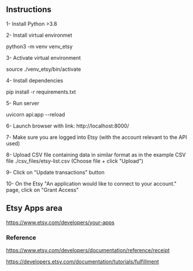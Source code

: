 ## Instructions
1- Install Python >3.8

2- Install virtual environmet

python3 -m venv venv_etsy

3- Activate virtual environment

source ./venv_etsy/bin/activate

4- Install dependencies

pip install -r requirements.txt

5- Run server

uvicorn api:app --reload

6- Launch browser with link: http://localhost:8000/

7- Make sure you are logged into Etsy (with the account relevant to the API used)

8- Upload CSV file containing data in similar format as in the example CSV file ./csv_files/etsy-list.csv (Choose file + click "Upload")

9- Click on "Update transactions" button

10- On the Etsy "An application would like to connect to your account." page, click on "Grant Access"

## Etsy Apps area
https://www.etsy.com/developers/your-apps

### Reference

<!-- API endpoints -->
https://www.etsy.com/developers/documentation/reference/receipt

https://developers.etsy.com/documentation/tutorials/fulfillment
